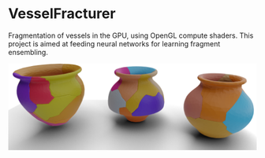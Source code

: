 # VesselFracturer
Fragmentation of vessels in the GPU, using OpenGL compute shaders. This project is aimed at feeding neural networks for learning fragment ensembling.

![Example of fragmented vessels](assets/banner.png "Fragments banner")
